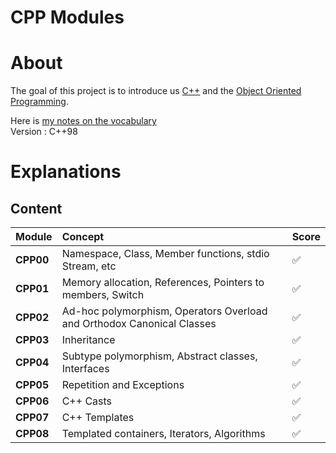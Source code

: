 # CPP Modules

# About

The goal of this project is to introduce us [C++](https://en.wikipedia.org/wiki/C%2B%2B) and the [Object Oriented Programming](https://en.wikipedia.org/wiki/Object-oriented_programming).

Here is [my notes on the vocabulary](https://github.com/williamollio/CPP-Modules/blob/master/vocab.txt)
<br/>
Version : C++98

# Explanations

## Content
| **Module**  | **Concept**                                                              | **Score**     |
| :---        |    :----                                                                 | :----         |
| **CPP00**   | Namespace, Class, Member functions, stdio Stream, etc                    |       ✅      |
| **CPP01**   | Memory allocation, References, Pointers to members, Switch               |       ✅      |
| **CPP02**   | Ad-hoc polymorphism, Operators Overload and Orthodox Canonical Classes   |       ✅      |
| **CPP03**   | Inheritance                                                              |       ✅      |
| **CPP04**   | Subtype polymorphism, Abstract classes, Interfaces                       |       ✅      |
| **CPP05**   | Repetition and Exceptions                                                |       ✅      |
| **CPP06**   | C++ Casts                                                                |       ✅      |
| **CPP07**   | C++ Templates                                                            |       ✅      |
| **CPP08**   | Templated containers, Iterators, Algorithms                              |       ✅      |
